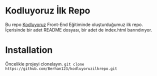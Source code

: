 # Kodluyoruz İlk Repo

Bu repo [Kodluyoruz](https://www.kodluyoruz.org)  Front-End Eğitiminde oluşturduğumuz ilk repo. İçerisinde bir adet README dosyası, bir adet de index.html barındırıyor.

# Installation

Öncelikle projeyi clonelayın.
`git clone https://github.com/Berhan123/kodluyoruzilkrepo.git`

